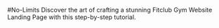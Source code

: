 #No-Limits
Discover the art of crafting a stunning Fitclub Gym Website Landing Page with this step-by-step tutorial.
